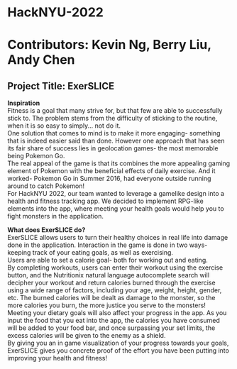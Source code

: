 # HackNYU-2022

# Contributors: Kevin Ng, Berry Liu, Andy Chen

## Project Title: ExerSLICE

**Inspiration**<br>
Fitness is a goal that many strive for, but that few are able to successfully stick to. The problem stems from the difficulty of sticking to the routine, when it is so easy to simply... not do it.<br>
One solution that comes to mind is to make it more engaging- something that is indeed easier said than done. However one approach that has seen its fair share of success lies in geolocation games- the most memorable being Pokemon Go. <br>
The real appeal of the game is that its combines the more appealing gaming element of Pokemon with the beneficial effects of daily exercise. And it worked- Pokemon Go in Summer 2016, had everyone outside running around to catch Pokemon!<br>
For HackNYU 2022, our team wanted to leverage a gamelike design into a health and fitness tracking app. We decided to implement RPG-like elements into the app, where meeting your health goals would help you to fight monsters in the application. <br>

**What does ExerSLICE do?**<br>
ExerSLICE allows users to turn their healthy choices in real life into damage done in the application. Interaction in the game is done in two ways- keeping track of your eating goals, as well as exercising.<br>
Users are able to set a calorie goal- both for working out and eating. <br>
By completing workouts, users can enter their workout using the exercise button, and the Nutritionix natural language autocomplete search will decipher your workout and return calories burned through the exercise using a wide range of factors, including your age, weight, height, gender, etc. The burned calories will be dealt as damage to the monster, so the more calories you burn, the more justice you serve to the monsters! <br>
Meeting your dietary goals will also affect your progress in the app. As you input the food that you eat into the app, the calories you have consumed will be added to your food bar, and once surpassing your set limits, the excess calories will be given to the enemy as a shield.<br>
By giving you an in game visualization of your progress towards your goals, ExerSLICE gives you concrete proof of the effort you have been putting into improving your health and fitness! <br>
